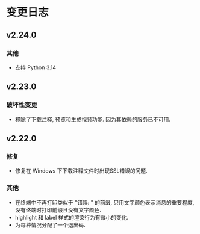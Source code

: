# 变更日志

## v2.24.0

### 其他

- 支持 Python 3.14

## v2.23.0

### 破坏性变更

- 移除了下载注释, 预览和生成视频功能. 因为其依赖的服务已不可用.

## v2.22.0

### 修复

- 修复在 Windows 下下载注释文件时出现SSL错误的问题.

### 其他

- 在终端中不再打印类似于 "错误: " 的前缀, 只用文字颜色表示消息的重要程度, 没有终端时打印前缀且没有文字颜色.
- highlight 和 label 样式的渲染行为有微小的变化.
- 为每种情况分配了一个退出码.
